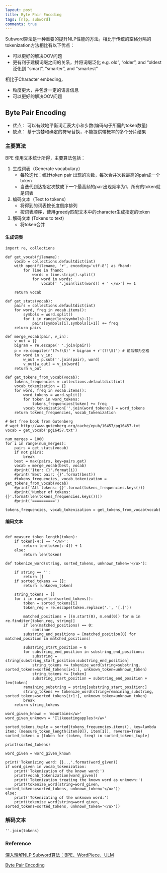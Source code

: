 ```yaml
---
layout: post
title: Byte Pair Encoding
tags: [nlp, subword]
comments: true
---
```


Subword算法是一种重要的提升NLP性能的方法。相比于传统的空格分隔的tokenization方法相比有以下优点：
* 可以更好的解决OOV问题
* 更有利于建模词缀之间的关系，并将词缀泛化
  e.g. old”, “older”, and “oldest 泛化到 “smart”, “smarter”, and “smartest”

相比于Character embeding，
* 粒度更大，并包含一定的语言信息
* 可以更好的解决OOV问题

## Byte Pair Encoding
* 优点：
    可以有效地平衡词汇表大小和步数(编码句子所需的token数量)
* 缺点：
    基于贪婪和确定的符号替换，不能提供带概率的多个分片结果

### 主要算法
BPE 使用文本统计所得，主要算法包括：
1. 生成词表（Generate vocabulary）
    * 每轮迭代：统计token pair 出现的次数，每次合并次数最高的pair成一个token
    * 当迭代到达指定次数或下一个最高频的pair出现频率为1，所有的token就是词表
2. 编码文本（Text to tokens）
    * 将得到的词表按长度倒序排列
    * 按词表顺序，使用greedy匹配文本中的character生成指定的token
3. 解码文本 (Tokens to text)
    * 将token合并

#### 生成词表

~~~
import re, collections

def get_vocab(filename):
    vocab = collections.defaultdict(int)
    with open(filename, 'r', encoding='utf-8') as fhand:
        for line in fhand:
            words = line.strip().split()
            for word in words:
                vocab[' '.join(list(word)) + ' </w>'] += 1

    return vocab

def get_stats(vocab):
    pairs = collections.defaultdict(int)
    for word, freq in vocab.items():
        symbols = word.split()
        for i in range(len(symbols)-1):
            pairs[symbols[i],symbols[i+1]] += freq
    return pairs

def merge_vocab(pair, v_in):
    v_out = {}
    bigram = re.escape(' '.join(pair))
    p = re.compile(r'(?<!\S)' + bigram + r'(?!\S)') # 前后都为空格
    for word in v_in:
        w_out = p.sub(''.join(pair), word)
        v_out[w_out] = v_in[word]
    return v_out

def get_tokens_from_vocab(vocab):
    tokens_frequencies = collections.defaultdict(int)
    vocab_tokenization = {}
    for word, freq in vocab.items():
        word_tokens = word.split()
        for token in word_tokens:
            tokens_frequencies[token] += freq
        vocab_tokenization[''.join(word_tokens)] = word_tokens
    return tokens_frequencies, vocab_tokenization

# Get free book from Gutenberg
# wget http://www.gutenberg.org/cache/epub/16457/pg16457.txt
vocab = get_vocab('pg16457.txt')

num_merges = 1000
for i in range(num_merges):
    pairs = get_stats(vocab)
    if not pairs:
        break
    best = max(pairs, key=pairs.get)
    vocab = merge_vocab(best, vocab)
    #print('Iter: {}'.format(i))
    #print('Best pair: {}'.format(best))
    #tokens_frequencies, vocab_tokenization = get_tokens_from_vocab(vocab)
    #print('All tokens: {}'.format(tokens_frequencies.keys()))
    #print('Number of tokens: {}'.format(len(tokens_frequencies.keys())))
    #print('==========')

tokens_frequencies, vocab_tokenization = get_tokens_from_vocab(vocab)
~~~

#### 编码文本
~~~

def measure_token_length(token):
    if token[-4:] == '</w>':
        return len(token[:-4]) + 1
    else:
        return len(token)

def tokenize_word(string, sorted_tokens, unknown_token='</u>'):
    
    if string == '':
        return []
    if sorted_tokens == []:
        return [unknown_token]

    string_tokens = []
    for i in range(len(sorted_tokens)):
        token = sorted_tokens[i]
        token_reg = re.escape(token.replace('.', '[.]'))

        matched_positions = [(m.start(0), m.end(0)) for m in re.finditer(token_reg, string)]
        if len(matched_positions) == 0:
            continue
        substring_end_positions = [matched_position[0] for matched_position in matched_positions]

        substring_start_position = 0
        for substring_end_position in substring_end_positions:
            substring = string[substring_start_position:substring_end_position]
            string_tokens += tokenize_word(string=substring, sorted_tokens=sorted_tokens[i+1:], unknown_token=unknown_token)
            string_tokens += [token]
            substring_start_position = substring_end_position + len(token)
        remaining_substring = string[substring_start_position:]
        string_tokens += tokenize_word(string=remaining_substring, sorted_tokens=sorted_tokens[i+1:], unknown_token=unknown_token)
        break
    return string_tokens

word_given_known = 'mountains</w>'
word_given_unknown = 'Ilikeeatingapples!</w>'

sorted_tokens_tuple = sorted(tokens_frequencies.items(), key=lambda item: (measure_token_length(item[0]), item[1]), reverse=True)
sorted_tokens = [token for (token, freq) in sorted_tokens_tuple]

print(sorted_tokens)

word_given = word_given_known 

print('Tokenizing word: {}...'.format(word_given))
if word_given in vocab_tokenization:
    print('Tokenization of the known word:')
    print(vocab_tokenization[word_given])
    print('Tokenization treating the known word as unknown:')
    print(tokenize_word(string=word_given, sorted_tokens=sorted_tokens, unknown_token='</u>'))
else:
    print('Tokenizating of the unknown word:')
    print(tokenize_word(string=word_given, sorted_tokens=sorted_tokens, unknown_token='</u>'))

~~~
### 解码文本
~~~
''.join(tokens)
~~~

### Reference
[深入理解NLP Subword算法：BPE、WordPiece、ULM](https://zhuanlan.zhihu.com/p/86965595)

[Byte Pair Encoding](https://leimao.github.io/blog/Byte-Pair-Encoding/)